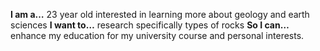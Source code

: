 **I am a…** 23 year old interested in learning more about geology and earth sciences
**I want to…** research specifically types of rocks
**So I can…** enhance my education for my university course and personal interests. 